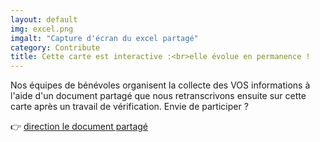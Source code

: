```yaml
---
layout: default
img: excel.png
imgalt: "Capture d'écran du excel partagé"
category: Contribute
title: Cette carte est interactive :<br>elle évolue en permanence !
---
```

Nos équipes de bénévoles organisent la collecte des VOS informations à l'aide d'un document partagé que nous retranscrivons ensuite sur cette carte après un travail de vérification. Envie de participer ?
  
👉 <a href="https://docs.google.com/spreadsheets/d/1rRa5hMKcSzNOmuF4Narnhc1cgBvN4e-ckOAWVPAxSpA/edit?fbclid=IwAR3hLK-Jh3_E9L6ILvMGjmzGVbfEV5bouY_qKp9YJN_1OIkmLGK8vERp8lI#gid=256588403" rel="nofollow norefferer" target="_blank" title="lien vers le excel partagé de la carte pour manger local" alt="lien vers le excel partagé de la carte pour manger local">direction le document partagé</a>